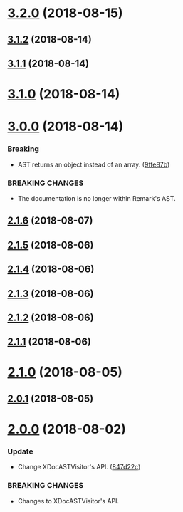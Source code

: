# [3.2.0](https://github.com/iwatakeshi/xdoc-parser/compare/v3.1.2...v3.2.0) (2018-08-15)

## [3.1.2](https://github.com/iwatakeshi/xdoc-parser/compare/v3.1.1...v3.1.2) (2018-08-14)

## [3.1.1](https://github.com/iwatakeshi/xdoc-parser/compare/v3.1.0...v3.1.1) (2018-08-14)

# [3.1.0](https://github.com/iwatakeshi/xdoc-parser/compare/v3.0.0...v3.1.0) (2018-08-14)

# [3.0.0](https://github.com/iwatakeshi/xdoc-parser/compare/v2.1.6...v3.0.0) (2018-08-14)


### Breaking

* AST returns an object instead of an array. ([9ffe87b](https://github.com/iwatakeshi/xdoc-parser/commit/9ffe87b))


### BREAKING CHANGES

* The documentation is no longer within Remark's AST.

## [2.1.6](https://github.com/iwatakeshi/xdoc-parser/compare/v2.1.5...v2.1.6) (2018-08-07)

## [2.1.5](https://github.com/iwatakeshi/xdoc-parser/compare/v2.1.4...v2.1.5) (2018-08-06)

## [2.1.4](https://github.com/iwatakeshi/xdoc-parser/compare/v2.1.3...v2.1.4) (2018-08-06)

## [2.1.3](https://github.com/iwatakeshi/xdoc-parser/compare/v2.1.2...v2.1.3) (2018-08-06)

## [2.1.2](https://github.com/iwatakeshi/xdoc-parser/compare/v2.1.1...v2.1.2) (2018-08-06)

## [2.1.1](https://github.com/iwatakeshi/xdoc-parser/compare/v2.1.0...v2.1.1) (2018-08-06)

# [2.1.0](https://github.com/iwatakeshi/xdoc-parser/compare/v2.0.1...v2.1.0) (2018-08-05)

## [2.0.1](https://github.com/iwatakeshi/xdoc-parser/compare/v2.0.0...v2.0.1) (2018-08-05)

# [2.0.0](https://github.com/iwatakeshi/xdoc-parser/compare/v1.0.1...v2.0.0) (2018-08-02)


### Update

* Change XDocASTVisitor's API. ([847d22c](https://github.com/iwatakeshi/xdoc-parser/commit/847d22c))


### BREAKING CHANGES

* Changes to XDocASTVisitor's API.
